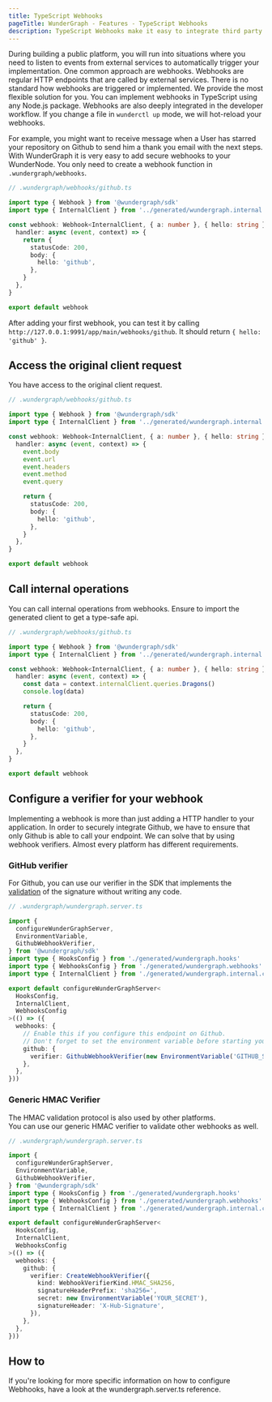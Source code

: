 ```yaml
---
title: TypeScript Webhooks
pageTitle: WunderGraph - Features - TypeScript Webhooks
description: TypeScript Webhooks make it easy to integrate third party applications. With WunderGraph, you're able to use TypeScript to make this as easy and secure as possible.
---
```


During building a public platform, you will run into situations where you need to listen to events from external services to automatically trigger your implementation. One common approach are webhooks.
Webhooks are regular HTTP endpoints that are called by external services. There is no standard how webhooks are triggered or implemented. We provide the most flexible solution for you.
You can implement webhooks in TypeScript using any Node.js package. Webhooks are also deeply integrated in the developer workflow. If you change a file in `wunderctl up` mode, we will hot-reload your webhooks.

For example, you might want to receive message when a User has starred your repository on Github to send him a thank you email with the next steps. With WunderGraph it is very easy to add secure webhooks to your WunderNode. You only need to create a webhook function in `.wundergraph/webhooks`.

```typescript
// .wundergraph/webhooks/github.ts

import type { Webhook } from '@wundergraph/sdk'
import type { InternalClient } from '../generated/wundergraph.internal.client'

const webhook: Webhook<InternalClient, { a: number }, { hello: string }> = {
  handler: async (event, context) => {
    return {
      statusCode: 200,
      body: {
        hello: 'github',
      },
    }
  },
}

export default webhook
```

After adding your first webhook, you can test it by calling `http://127.0.0.1:9991/app/main/webhooks/github`. It should return `{ hello: 'github' }`.

## Access the original client request

You have access to the original client request.

```typescript
// .wundergraph/webhooks/github.ts

import type { Webhook } from '@wundergraph/sdk'
import type { InternalClient } from '../generated/wundergraph.internal.client'

const webhook: Webhook<InternalClient, { a: number }, { hello: string }> = {
  handler: async (event, context) => {
    event.body
    event.url
    event.headers
    event.method
    event.query

    return {
      statusCode: 200,
      body: {
        hello: 'github',
      },
    }
  },
}

export default webhook
```

## Call internal operations

You can call internal operations from webhooks. Ensure to import the generated client to get a type-safe api.

```typescript
// .wundergraph/webhooks/github.ts

import type { Webhook } from '@wundergraph/sdk'
import type { InternalClient } from '../generated/wundergraph.internal.client'

const webhook: Webhook<InternalClient, { a: number }, { hello: string }> = {
  handler: async (event, context) => {
    const data = context.internalClient.queries.Dragons()
    console.log(data)

    return {
      statusCode: 200,
      body: {
        hello: 'github',
      },
    }
  },
}

export default webhook
```

## Configure a verifier for your webhook

Implementing a webhook is more than just adding a HTTP handler to your application. In order to securely integrate Github, we have to ensure that only Github is able to call your endpoint. We can solve that by using webhook verifiers. Almost every platform has different requirements.

### GitHub verifier

For Github, you can use our verifier in the SDK that implements the [validation](https://docs.github.com/en/developers/webhooks-and-events/webhooks/securing-your-webhooks) of the signature without writing any code.

```typescript
// .wundergraph/wundergraph.server.ts

import {
  configureWunderGraphServer,
  EnvironmentVariable,
  GithubWebhookVerifier,
} from '@wundergraph/sdk'
import type { HooksConfig } from './generated/wundergraph.hooks'
import type { WebhooksConfig } from './generated/wundergraph.webhooks'
import type { InternalClient } from './generated/wundergraph.internal.client'

export default configureWunderGraphServer<
  HooksConfig,
  InternalClient,
  WebhooksConfig
>(() => ({
  webhooks: {
    // Enable this if you configure this endpoint on Github.
    // Don't forget to set the environment variable before starting your WunderNode
    github: {
      verifier: GithubWebhookVerifier(new EnvironmentVariable('GITHUB_SECRET')),
    },
  },
}))
```

### Generic HMAC Verifier

The HMAC validation protocol is also used by other platforms.  
You can use our generic HMAC verifier to validate other webhooks as well.

```typescript
// .wundergraph/wundergraph.server.ts

import {
  configureWunderGraphServer,
  EnvironmentVariable,
  GithubWebhookVerifier,
} from '@wundergraph/sdk'
import type { HooksConfig } from './generated/wundergraph.hooks'
import type { WebhooksConfig } from './generated/wundergraph.webhooks'
import type { InternalClient } from './generated/wundergraph.internal.client'

export default configureWunderGraphServer<
  HooksConfig,
  InternalClient,
  WebhooksConfig
>(() => ({
  webhooks: {
    github: {
      verifier: CreateWebhookVerifier({
        kind: WebhookVerifierKind.HMAC_SHA256,
        signatureHeaderPrefix: 'sha256=',
        secret: new EnvironmentVariable('YOUR_SECRET'),
        signatureHeader: 'X-Hub-Signature',
      }),
    },
  },
}))
```

## How to

If you're looking for more specific information on how to configure Webhooks,
have a look at the wundergraph.server.ts reference.
